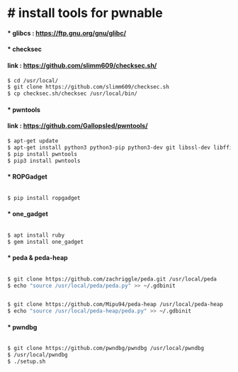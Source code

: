 # &#35; install tools for pwnable

#### &#42; glibcs : <https://ftp.gnu.org/gnu/glibc/>

#### &#42; checksec
#### link : <https://github.com/slimm609/checksec.sh/>
```bash
$ cd /usr/local/
$ git clone https://github.com/slimm609/checksec.sh
$ cp checksec.sh/checksec /usr/local/bin/

```

#### &#42; pwntools
#### link : <https://github.com/Gallopsled/pwntools/>
```bash
$ apt-get update
$ apt-get install python3 python3-pip python3-dev git libssl-dev libffi-dev build-essential
$ pip install pwntools
$ pip3 install pwntools

```

#### &#42; ROPGadget
```bash

$ pip install ropgadget

```


#### &#42; one_gadget
```bash

$ apt install ruby
$ gem install one_gadget

```


#### &#42; peda & peda-heap
```bash

$ git clone https://github.com/zachriggle/peda.git /usr/local/peda
$ echo "source /usr/local/peda/peda.py" >> ~/.gdbinit


$ git clone https://github.com/Mipu94/peda-heap /usr/local/peda-heap
$ echo "source /usr/local/peda-heap/peda.py" >> ~/.gdbinit

```

#### &#42; pwndbg
```bash

$ git clone https://github.com/pwndbg/pwndbg /usr/local/pwndbg
$ /usr/local/pwndbg
$ ./setup.sh

```

